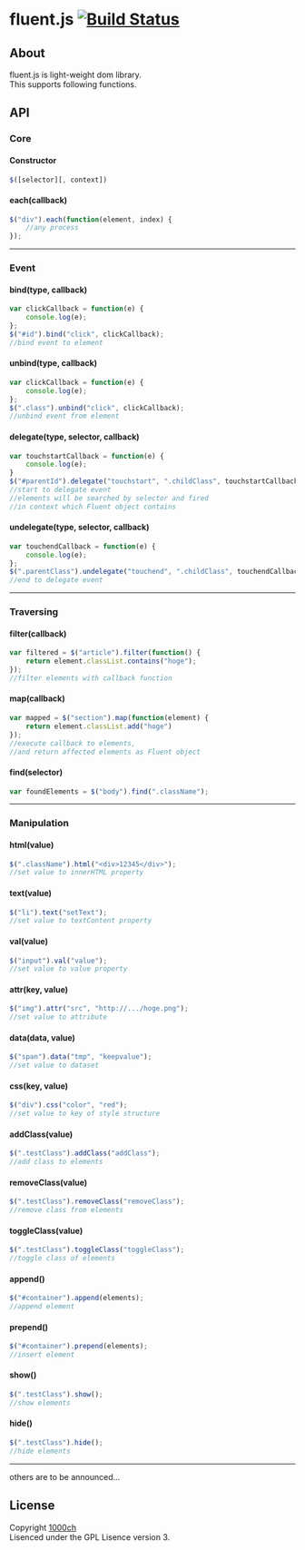 # fluent.js [![Build Status](https://travis-ci.org/1000ch/fluent.svg?branch=master)](https://travis-ci.org/1000ch/fluent)

## About

fluent.js is light-weight dom library.  
This supports following functions.  

## API

### Core

#### Constructor

```js
$([selector][, context])
```

#### each(callback)

```js
$("div").each(function(element, index) {
    //any process
});
```

---

### Event

#### bind(type, callback)

```js
var clickCallback = function(e) {
    console.log(e);
};
$("#id").bind("click", clickCallback);
//bind event to element
```

#### unbind(type, callback)

```js
var clickCallback = function(e) {
    console.log(e);
};
$(".class").unbind("click", clickCallback);
//unbind event from element
```

#### delegate(type, selector, callback)

```js
var touchstartCallback = function(e) {
    console.log(e);
}
$("#parentId").delegate("touchstart", ".childClass", touchstartCallback);
//start to delegate event
//elements will be searched by selector and fired 
//in context which Fluent object contains
```

#### undelegate(type, selector, callback)

```js
var touchendCallback = function(e) {
    console.log(e);
};
$(".parentClass").undelegate("touchend", ".childClass", touchendCallback);
//end to delegate event
```

---

### Traversing

#### filter(callback)

```js
var filtered = $("article").filter(function() {
    return element.classList.contains("hoge");
});
//filter elements with callback function
```

#### map(callback)

```js
var mapped = $("section").map(function(element) {
    return element.classList.add("hoge")
});
//execute callback to elements,
//and return affected elements as Fluent object
```

#### find(selector)

```js
var foundElements = $("body").find(".className");
```

---

### Manipulation

#### html(value)

```js
$(".className").html("<div>12345</div>");
//set value to innerHTML property
```

#### text(value)

```js
$("li").text("setText");
//set value to textContent property
```

#### val(value)

```js
$("input").val("value");
//set value to value property
```

#### attr(key, value)

```js
$("img").attr("src", "http://.../hoge.png");
//set value to attribute
```

#### data(data, value)

```js
$("span").data("tmp", "keepvalue");
//set value to dataset
```

#### css(key, value)

```js
$("div").css("color", "red");
//set value to key of style structure
```

#### addClass(value)

```js
$(".testClass").addClass("addClass");
//add class to elements
```

#### removeClass(value)

```js
$(".testClass").removeClass("removeClass");
//remove class from elements
```

#### toggleClass(value)

```js
$(".testClass").toggleClass("toggleClass");
//toggle class of elements
```

#### append()

```js
$("#container").append(elements);
//append element
```

#### prepend()

```js
$("#container").prepend(elements);
//insert element
```

#### show()

```js
$(".testClass").show();
//show elements
```

#### hide()

```js
$(".testClass").hide();
//hide elements
```

---

others are to be announced...

## License

Copyright [1000ch](http://twitter.com/1000ch)  
Lisenced under the GPL Lisence version 3.  
